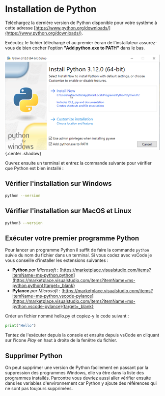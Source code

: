 # Installation de Python

Téléchargez la dernière version de Python disponible pour votre système à cette adresse [https://www.python.org/downloads/](https://www.python.org/downloads/).

Exécutez le fichier téléchargé et au premier écran de l'installateur assurez-vous de bien cocher l'option **"Add python.exe to PATH"** dans le bas.

![py_install_01.png](../images/py_install_01.png){.center .shadow}

Ouvrez ensuite un terminal et entrez la commande suivante pour vérifier que Python est bien installé : 

## Vérifier l'installation sur Windows  
```bash
python --version
```

## Vérifier l'installation sur MacOS et Linux
```bash
python3 --version
```

## Exécuter votre premier programme Python

Pour lancer un programme Python il suffit de faire la commande `python` suivie du nom du fichier dans un terminal. Si vous codez avec vsCode je vous conseille d'installer les extensions suivantes : 

- **Python** *par Microsoft* : [https://marketplace.visualstudio.com/items?itemName=ms-python.python](https://marketplace.visualstudio.com/items?itemName=ms-python.python){target=_blank}
- **Pylance** *par Microsoft* : [https://marketplace.visualstudio.com/items?itemName=ms-python.vscode-pylance](https://marketplace.visualstudio.com/items?itemName=ms-python.vscode-pylance){target=_blank}

Créer un fichier nommé hello.py et copiez-y le code suivant : 

```python title="hello.py" linenums="1"
print("Hello")
```

Tentez de l'exécuter depuis la console et ensuite depuis vsCode en cliquant sur l'icone *Play* en haut à droite de la fenêtre du fichier.

## Supprimer Python

On peut supprimer une version de Python facilement en passant par la suppression des programmes Windows, elle va être dans la liste des programmes installés. Parcontre vous devriez aussi aller vérifier ensuite dans les variables d'environnement car Python y ajoute des références qui ne sont pas toujours supprimées.